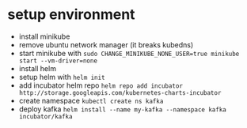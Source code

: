 # setup environment

- install minikube
- remove ubuntu network manager (it breaks kubedns)
- start minikube with `sudo CHANGE_MINIKUBE_NONE_USER=true minikube start --vm-driver=none`
- install helm
- setup helm with `helm init`
- add incubator helm repo `helm repo add incubator http://storage.googleapis.com/kubernetes-charts-incubator`
- create namespace `kubectl create ns kafka`
- deploy kafka `helm install --name my-kafka --namespace kafka incubator/kafka`
